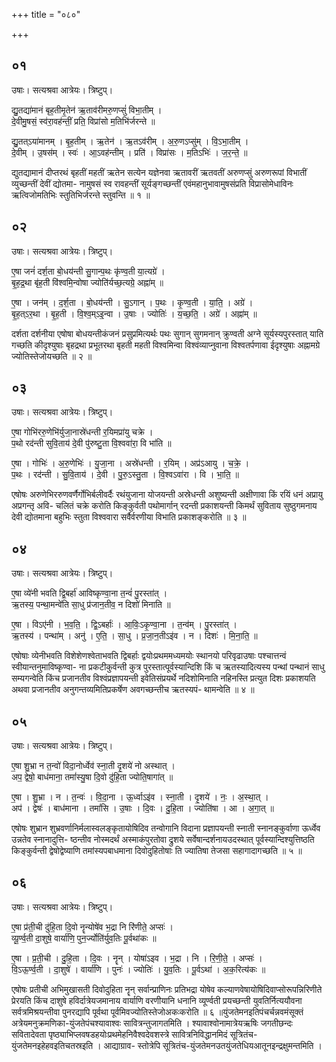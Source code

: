 +++
title = "०८०"

+++


## ०१
उषाः। सत्यश्रवा आत्रेयः। त्रिष्टुप्।

द्यु॒तद्या॑मानं बृह॒तीमृ॒तेन॑ ऋ॒ताव॑रीमरु॒णप्सुं॑ विभा॒तीम् ।  
दे॒वीमु॒षसं॒ स्व॑रा॒वह॑न्तीं॒ प्रति॒ विप्रा॑सो म॒तिभि॑र्जरन्ते ॥

द्यु॒तत्ऽया॑मानम् । बृ॒ह॒तीम् । ऋ॒तेन॑ । ऋ॒तऽव॑रीम् । अ॒रु॒णऽप्सु॑म् । वि॒ऽभा॒तीम् ।  
दे॒वीम् । उ॒षस॑म् । स्वः॑ । आ॒ऽवह॑न्तीम् । प्रति॑ । विप्रा॑सः । म॒तिऽभिः॑ । ज॒र॒न्ते॒ ॥

द्युतद्यामानं दीप्तरथं बृहतीं महतीं ऋतेन सत्येन यज्ञेनवा ऋतावरीं ऋतवतीं अरुणप्सुं अरुणरूपां विभातीं व्युच्छन्तीं देवीं द्योतमा- नामुषसं स्व रावहन्तीं सूर्यङ्गच्छन्तीं एवंमहानुभावामुषसंप्रति विप्रासोमेधाविनः ऋत्विजोमतिभिः स्तुतिभिर्जरन्ते स्तुवन्ति ॥ १ ॥

## ०२
उषाः। सत्यश्रवा आत्रेयः। त्रिष्टुप्।

ए॒षा जनं॑ दर्श॒ता बो॒धय॑न्ती सु॒गान्प॒थः कृ॑ण्व॒ती या॒त्यग्रे॑ ।  
बृ॒ह॒द्र॒था बृ॑ह॒ती वि॑श्वमि॒न्वोषा ज्योति॑र्यच्छ॒त्यग्रे॒ अह्ना॑म् ॥

ए॒षा । जन॑म् । द॒र्श॒ता । बो॒धय॑न्ती । सु॒ऽगान् । प॒थः । कृ॒ण्व॒ती । या॒ति॒ । अग्रे॑ ।  
बृ॒ह॒त्ऽर॒था । बृ॒ह॒ती । वि॒श्व॒म्ऽइ॒न्वा । उ॒षाः । ज्योतिः॑ । य॒च्छ॒ति॒ । अग्रे॑ । अह्ना॑म् ॥

दर्शता दर्शनीया एषोषा बोधयन्तीकंजनं प्रसुप्रमित्यर्थः पथः सुगान् सुगमनान् क्रुण्वती अग्ने सूर्यस्यपुरस्तात् याति गच्छति कीदृश्युषाः बृहद्रथा प्रभूतरथा बृहती महती विश्वमिन्वा विश्वंव्याप्नुवाना विश्वतर्पणावा ईदृश्युषाः अह्नामग्रे ज्योतिस्तेजोयच्छति ॥ २ ॥

## ०३
उषाः। सत्यश्रवा आत्रेयः। त्रिष्टुप्।

ए॒षा गोभि॑ररु॒णेभि॑र्युजा॒नास्रे॑धन्ती र॒यिमप्रा॑यु चक्रे ।  
प॒थो रद॑न्ती सुवि॒ताय॑ दे॒वी पु॑रुष्टु॒ता वि॒श्ववा॑रा॒ वि भा॑ति ॥

ए॒षा । गोभिः॑ । अ॒रु॒णेभिः॑ । यु॒जा॒ना । अस्रे॑धन्ती । र॒यिम् । अप्र॑ऽआयु । च॒क्रे॒ ।  
प॒थः । रद॑न्ती । सु॒वि॒ताय॑ । दे॒वी । पु॒रु॒ऽस्तु॒ता । वि॒श्वऽवा॑रा । वि । भा॒ति॒ ॥

एषोषः अरुणेभिररुणवर्णैर्गोभिर्बलीवर्दैः रथंयुजाना योजयन्ती अस्रेधन्ती अशुष्यन्ती अक्षीणावा किं रयिं धनं अप्रायु अप्रगन्तृ अवि- चलितं चक्रे करोति किङ्कुर्वती पथोमार्गान् रदन्ती प्रकाशयन्ती किमर्थं सुविताय सुष्ठुगमनाय देवी द्योतमाना बहुभिः स्तुता विश्ववारा सर्वैर्वरणीया विभाति प्रकाशङ्करोति ॥ ३ ॥

## ०४
उषाः। सत्यश्रवा आत्रेयः। त्रिष्टुप्।

ए॒षा व्ये॑नी भवति द्वि॒बर्हा॑ आविष्कृण्वा॒ना त॒न्वं॑ पु॒रस्ता॑त् ।  
ऋ॒तस्य॒ पन्था॒मन्वे॑ति सा॒धु प्र॑जान॒तीव॒ न दिशो॑ मिनाति ॥

ए॒षा । विऽए॑नी । भ॒व॒ति॒ । द्वि॒ऽबर्हाः॑ । आ॒विः॒ऽकृ॒ण्वा॒ना । त॒न्व॑म् । पु॒रस्ता॑त् ।  
ऋ॒तस्य॑ । पन्था॑म् । अनु॑ । ए॒ति॒ । सा॒धु । प्र॒जा॒न॒तीऽइ॑व । न । दिशः॑ । मि॒ना॒ति॒ ॥

एषोषाः व्येनीभवति विशेशेणश्वेताभवति द्विबर्हाः द्वयोःप्रथममध्यमयोः स्थानयो परिवृढाउषाः पश्चात्तन्वं स्वीयान्तनुमाविष्कृण्वा- ना प्रकटीकुर्वन्ती कुत्र पुरस्तात्पूर्वस्यान्दिशि किं च ऋतस्यादित्यस्य पन्थां पन्थानं साधु सम्यगन्वेति किंच प्रजानतीव विश्वंप्रज्ञापयन्ती इवेतिसंप्रयर्थे नदिशोमिनाति नहिनस्ति प्रत्युत दिशः प्रकाशयति अथवा प्रजानतीव अनुगन्तव्यमितिप्रकर्षेण अवगच्छन्तीच ऋतस्यपं- थामन्वेति ॥ ४ ॥

## ०५
उषाः। सत्यश्रवा आत्रेयः। त्रिष्टुप्।

ए॒षा शु॒भ्रा न त॒न्वो॑ विदा॒नोर्ध्वेव॑ स्ना॒ती दृ॒शये॑ नो अस्थात् ।  
अप॒ द्वेषो॒ बाध॑माना॒ तमां॑स्यु॒षा दि॒वो दु॑हि॒ता ज्योति॒षागा॑त् ॥

ए॒षा । शु॒भ्रा । न । त॒न्वः॑ । वि॒दा॒ना । ऊ॒र्ध्वाऽइ॑व । स्ना॒ती । दृ॒शये॑ । नः॒ । अ॒स्था॒त् ।  
अप॑ । द्वेषः॑ । बाध॑माना । तमां॑सि । उ॒षाः । दि॒वः । दु॒हि॒ता । ज्योति॑षा । आ । अ॒गा॒त् ॥

एषोषः शुभ्रान शुभ्रवर्णानिर्मलास्वलङ्कृतायोषिदिव तन्वोगानि विदाना प्रज्ञापयन्ती स्नाती स्नानङ्कुर्वाणा ऊर्ध्वेव उन्नतेव स्नानादुत्ति- ष्ठन्तीव नोस्मदर्थं अस्माकंपुरतोवा द्रुशये सर्वेषान्दर्शनायउदस्थात् पूर्वस्यान्दिश्युत्तिष्ठति किङ्कुर्वन्ती द्वेषोद्वेष्याणि तमांस्यपबाधमाना दिवोदुहितोषाः ति ज्यातिषा तेजसा सहागादागच्छति ॥ ५ ॥

## ०६
उषाः। सत्यश्रवा आत्रेयः। त्रिष्टुप्।

ए॒षा प्र॑ती॒ची दु॑हि॒ता दि॒वो नॄन्योषे॑व भ॒द्रा नि रि॑णीते॒ अप्सः॑ ।  
व्यू॒र्ण्व॒ती दा॒शुषे॒ वार्या॑णि॒ पुन॒र्ज्योति॑र्युव॒तिः पू॒र्वथा॑कः ॥

ए॒षा । प्र॒ती॒ची । दु॒हि॒ता । दि॒वः । नॄन् । योषा॑ऽइव । भ॒द्रा । नि । रि॒णी॒ते॒ । अप्सः॑ ।  
वि॒ऽऊ॒र्ण्व॒ती । दा॒शुषे॑ । वार्या॑णि । पुनः॑ । ज्योतिः॑ । यु॒व॒तिः । पू॒र्वऽथा॑ । अ॒क॒रित्य॑कः ॥

एषोषः प्रतीची अभिमुखासती दिवोदुहिता नॄन् सर्वान्प्राणिनः प्रतिभद्रा योषेव कल्याणवेषायोषिदिवाप्सोरूपन्निरिणीते प्रेरयति किंच दाशुषे हविर्दात्रेयजमानाय वार्याणि वरणीयानि धनानि व्यूर्ण्वती प्रयच्छन्ती युवतिर्नित्ययौवना सर्वत्रमिश्रयन्तीवा पुनरद्यापि पूर्वथा पूर्वमिवज्योतिस्तेजोअकःकरोति ॥ ६ ॥युंजतेमनइतिपंचर्चन्नवमंसूक्तं अत्रेयमनुक्रमणिका-युंजतेपंचश्यावाश्वः सावित्रन्तुजागतमिति । श्यावाश्वोनामात्रेयऋषिः जगतीछन्दः सवितादेवता पृष्ठ्याभिप्लवषडहयोःप्रथमेहनिवैश्वदेवशस्त्रे सावित्रनिविद्धानमिदं सूत्रितंच-युंजतेमनइहेहवइतिचतस्रइति । आद्याग्राव- स्तोत्रेपि सूत्रितंच-युंजतेमनउतयुंजतेधियआतूनइन्द्रक्षुमन्तमिति ।